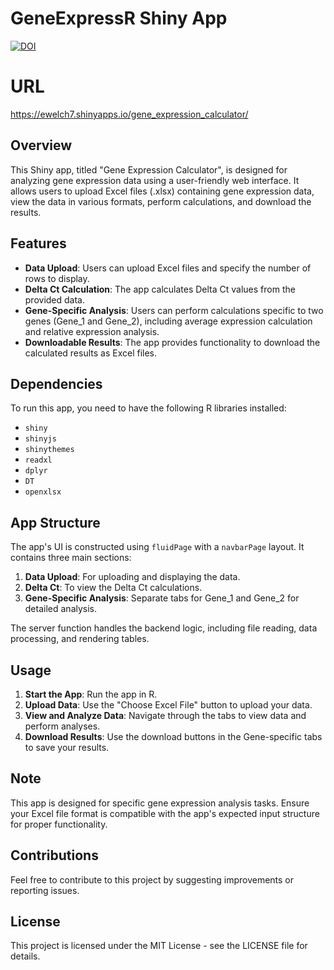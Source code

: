 # GeneExpressR Shiny App
[![DOI](https://zenodo.org/badge/739595832.svg)](https://zenodo.org/doi/10.5281/zenodo.10483301)

# URL
https://ewelch7.shinyapps.io/gene_expression_calculator/

## Overview
This Shiny app, titled "Gene Expression Calculator", is designed for analyzing gene expression data using a user-friendly web interface. It allows users to upload Excel files (.xlsx) containing gene expression data, view the data in various formats, perform calculations, and download the results.

## Features
- **Data Upload**: Users can upload Excel files and specify the number of rows to display.
- **Delta Ct Calculation**: The app calculates Delta Ct values from the provided data.
- **Gene-Specific Analysis**: Users can perform calculations specific to two genes (Gene_1 and Gene_2), including average expression calculation and relative expression analysis.
- **Downloadable Results**: The app provides functionality to download the calculated results as Excel files.

## Dependencies
To run this app, you need to have the following R libraries installed:
- `shiny`
- `shinyjs`
- `shinythemes`
- `readxl`
- `dplyr`
- `DT`
- `openxlsx`

## App Structure
The app's UI is constructed using `fluidPage` with a `navbarPage` layout. It contains three main sections:
1. **Data Upload**: For uploading and displaying the data.
2. **Delta Ct**: To view the Delta Ct calculations.
3. **Gene-Specific Analysis**: Separate tabs for Gene_1 and Gene_2 for detailed analysis.

The server function handles the backend logic, including file reading, data processing, and rendering tables.

## Usage
1. **Start the App**: Run the app in R.
2. **Upload Data**: Use the "Choose Excel File" button to upload your data.
3. **View and Analyze Data**: Navigate through the tabs to view data and perform analyses.
4. **Download Results**: Use the download buttons in the Gene-specific tabs to save your results.

## Note
This app is designed for specific gene expression analysis tasks. Ensure your Excel file format is compatible with the app's expected input structure for proper functionality.

## Contributions
Feel free to contribute to this project by suggesting improvements or reporting issues.

## License
This project is licensed under the MIT License - see the LICENSE file for details.
